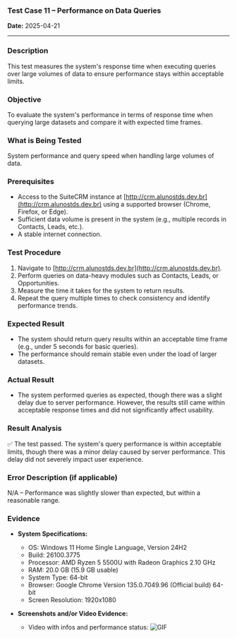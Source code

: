 ### **Test Case 11 – Performance on Data Queries**

**Date:** 2025-04-21

---

### **Description**

This test measures the system's response time when executing queries over large volumes of data to ensure performance stays within acceptable limits.

### **Objective**

To evaluate the system's performance in terms of response time when querying large datasets and compare it with expected time frames.

### **What is Being Tested**

System performance and query speed when handling large volumes of data.

### **Prerequisites**

- Access to the SuiteCRM instance at [http://crm.alunostds.dev.br](http://crm.alunostds.dev.br) using a supported browser (Chrome, Firefox, or Edge).
- Sufficient data volume is present in the system (e.g., multiple records in Contacts, Leads, etc.).
- A stable internet connection.

### **Test Procedure**

1. Navigate to [http://crm.alunostds.dev.br](http://crm.alunostds.dev.br).
2. Perform queries on data-heavy modules such as Contacts, Leads, or Opportunities.
3. Measure the time it takes for the system to return results.
4. Repeat the query multiple times to check consistency and identify performance trends.

### **Expected Result**

- The system should return query results within an acceptable time frame (e.g., under 5 seconds for basic queries).
- The performance should remain stable even under the load of larger datasets.

### **Actual Result**

- The system performed queries as expected, though there was a slight delay due to server performance. However, the results still came within acceptable response times and did not significantly affect usability.

### **Result Analysis**

✅ The test passed. The system's query performance is within acceptable limits, though there was a minor delay caused by server performance. This delay did not severely impact user experience.

### **Error Description (if applicable)**

N/A – Performance was slightly slower than expected, but within a reasonable range.

### **Evidence**

- **System Specifications:** 

  - OS: Windows 11 Home Single Language, Version 24H2
  - Build: 26100.3775
  - Processor: AMD Ryzen 5 5500U with Radeon Graphics 2.10 GHz
  - RAM: 20.0 GB (15.9 GB usable)
  - System Type: 64-bit
  - Browser: Google Chrome Version 135.0.7049.96 (Official build) 64-bit
  - Screen Resolution: 1920x1080

- **Screenshots and/or Video Evidence:**
  - Video with infos and performance status:
  ![GIF](../evidence/test11-evidence.gif)

